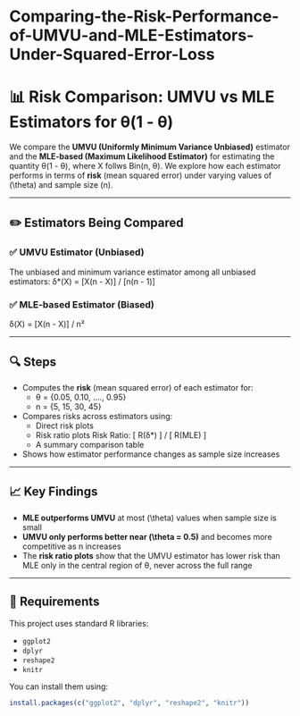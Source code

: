# Comparing-the-Risk-Performance-of-UMVU-and-MLE-Estimators-Under-Squared-Error-Loss

# 📊 Risk Comparison: UMVU vs MLE Estimators for θ(1 - θ)

We compare the **UMVU (Uniformly Minimum Variance Unbiased)** estimator and the **MLE-based (Maximum Likelihood Estimator)** for estimating the quantity θ(1 - θ), where X follws Bin(n, θ). We explore how each estimator performs in terms of **risk** (mean squared error) under varying values of \(\theta\) and sample size \(n\).

---

## ✏️ Estimators Being Compared

### ✅ UMVU Estimator (Unbiased)
The unbiased and minimum variance estimator among all unbiased estimators:
δ*(X) = [X(n - X)] / [n(n - 1)]

### ✅ MLE-based Estimator (Biased)
δ(X) = [X(n - X)] / n²


---

## 🔍 Steps

- Computes the **risk** (mean squared error) of each estimator for:
  -  θ = {0.05, 0.10, ...., 0.95}
  - n = {5, 15, 30, 45}
- Compares risks across estimators using:
  - Direct risk plots
  - Risk ratio plots Risk Ratio:  [ R(δ*) ] / [ R(MLE) ]
  - A summary comparison table
- Shows how estimator performance changes as sample size increases

---

## 📈 Key Findings

- **MLE outperforms UMVU** at most \(\theta\) values when sample size is small
- **UMVU only performs better near \(\theta = 0.5\)** and becomes more competitive as n increases
- The **risk ratio plots** show that the UMVU estimator has lower risk than MLE only in the central region of θ, never across the full range

---



## 📌 Requirements

This project uses standard R libraries:

- `ggplot2`
- `dplyr`
- `reshape2`
- `knitr`

You can install them using:

```r
install.packages(c("ggplot2", "dplyr", "reshape2", "knitr"))
